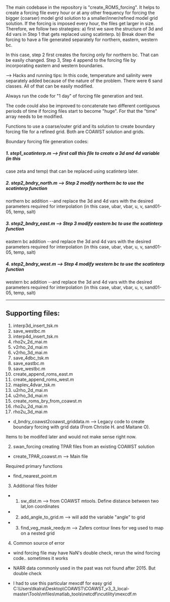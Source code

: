 The main codebase in the repository is "create_ROMS_forcing". It helps to create a forcing
file every hour or at any other frequency for forcing the bigger (coarser) model grid solution
to a smaller/inner/refined model grid solution. If the forcing is imposed every hour, the files
get larger in size. Therefore, we follow two strategies:
a) first we save the structure of 3d and 4d vars in Step 1 that
   gets replaced using scatinterp.
b) Break down the forcing to have a file generated separately for northern, eastern, western bc. 

In this case, step 2 first creates the forcing only for northern bc. That can be easily changed. 
Step 3, Step 4 append to the forcing file by incorporating eastern and western boundaries. 

--> Hacks and running tips: 
In this code, temperature and salinity were separately added
because of the nature of the problem. There were 6 sand classes. All of that can be easily modified. 

Always run the code for "1 day"  of forcing file generation and test. 

The code could also be improved to concatenate two different contiguous periods of time if forcing
files start to become "huge". For that the "time" array needs to be modified.    


Functions to use a coarse/outer grid and its solution to create boundary forcing file 
for a refined grid. Both are COAWST solution and grids. 

Boundary forcing file generation codes: 

##### 1. step1_scatinterp.m --> first call this file to create a 3d and 4d variable (in this
case zeta and temp) that can be replaced using scatinterp later. 


##### 2. step2_bndry_north.m --> Step 2 modify northern bc to use the scatinterp function
northern bc addition
--and replace the 3d and 4d vars with the desired parameters required for interpolation
(in this case, ubar, vbar, u, v, sand01-05, temp, salt)


##### 3. step2_bndry_east.m  --> Step 3 modify eastern bc to use the scatinterp function
eastern bc addition 
--and replace the 3d and 4d vars with the desired parameters required for interpolation
(in this case, ubar, vbar, u, v, sand01-05, temp, salt)

##### 4. step2_bndry_west.m --> Step 4 modify western bc to use the scatinterp function
western bc addition 
--and replace the 3d and 4d vars with the desired parameters required for interpolation
(in this case, ubar, vbar, u, v, sand01-05, temp, salt)

--------------------------
Supporting files:
--------------------------
1.  interp3d_insert_tsk.m
2.  save_westbc.m
3.  interp4d_insert_tsk.m
4.  rho2v_2d_mai.m
5.  v2rho_2d_mai.m
5.  v2rho_3d_mai.m
6.  save_4dbc_tsk.m
7.  save_eastbc.m
8.  save_westbc.m
9.  create_append_roms_east.m
10. create_append_roms_west.m
11. maplev_4dvar_tsk.m
12. u2rho_2d_mai.m
13. u2rho_3d_mai.m
14. create_roms_bry_from_coawst.m
15. rho2u_2d_mai.m
16. rho2u_3d_mai.m


* d_bndry_coawst2coawst_griddata.m --> Legacy code to create boundary forcing with grid
data (From Christie H. and Maitane O).


Items to be modifed later and would not make sense right now.

2. swan_forcing 
creating TPAR files from an existing COAWST solution
* create_TPAR_coawst.m --> Main file 

Required primary functions
*  find_nearest_point.m

3. Additional files folder
* 1. sw_dist.m --> from COAWST mtools. Define distance between two lat,lon coordinates

* 2. add_angle_to_grid.m --> will add the variable "angle" to grid 

* 3. find_veg_mask_reedy.m --> Zafers contour lines for veg used to map on a nested grid


4. Common source of error 
*  wind forcing file may have NaN's double check, rerun the wind forcing code..
 sometimes it works

* NARR data commonly used in the past was not found after 2015. But double check

* I had to use this particular mexcdf for easy grid
C:\Users\tkalra\Desktop\COAWST\COAWST_v3_3_local-master\Tools\mfiles\matlab_tools\netcdf\ncutility\mexcdf.m

